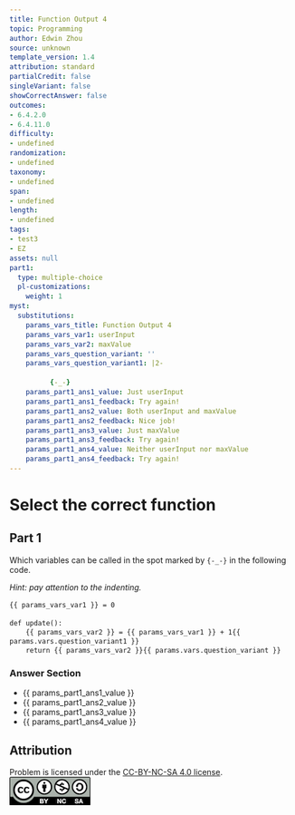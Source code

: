```yaml
---
title: Function Output 4
topic: Programming
author: Edwin Zhou
source: unknown
template_version: 1.4
attribution: standard
partialCredit: false
singleVariant: false
showCorrectAnswer: false
outcomes:
- 6.4.2.0
- 6.4.11.0
difficulty:
- undefined
randomization:
- undefined
taxonomy:
- undefined
span:
- undefined
length:
- undefined
tags:
- test3
- EZ
assets: null
part1:
  type: multiple-choice
  pl-customizations:
    weight: 1
myst:
  substitutions:
    params_vars_title: Function Output 4
    params_vars_var1: userInput
    params_vars_var2: maxValue
    params_vars_question_variant: ''
    params_vars_question_variant1: |2-

          {-_-}
    params_part1_ans1_value: Just userInput
    params_part1_ans1_feedback: Try again!
    params_part1_ans2_value: Both userInput and maxValue
    params_part1_ans2_feedback: Nice job!
    params_part1_ans3_value: Just maxValue
    params_part1_ans3_feedback: Try again!
    params_part1_ans4_value: Neither userInput nor maxValue
    params_part1_ans4_feedback: Try again!
---
```

# Select the correct function

## Part 1

Which variables can be called in the spot marked by `{-_-}` in the following code.

*Hint: pay attention to the indenting.*

```
{{ params_vars_var1 }} = 0

def update():
    {{ params_vars_var2 }} = {{ params_vars_var1 }} + 1{{ params.vars.question_variant1 }}
    return {{ params_vars_var2 }}{{ params.vars.question_variant }}
```

### Answer Section

- {{ params_part1_ans1_value }}
- {{ params_part1_ans2_value }}
- {{ params_part1_ans3_value }}
- {{ params_part1_ans4_value }}

## Attribution

Problem is licensed under the [CC-BY-NC-SA 4.0 license](https://creativecommons.org/licenses/by-nc-sa/4.0/).<br> ![The Creative Commons 4.0 license requiring attribution-BY, non-commercial-NC, and share-alike-SA license.](https://raw.githubusercontent.com/firasm/bits/master/by-nc-sa.png)
